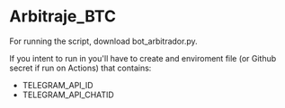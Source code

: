 # Arbitraje_BTC

For running the script, download bot_arbitrador.py. 

If you intent to run in you'll have to create and enviroment file (or Github secret if run on Actions) that contains:

* TELEGRAM_API_ID
* TELEGRAM_API_CHATID

